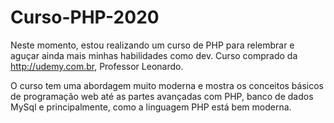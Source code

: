 # Curso-PHP-2020


Neste momento, estou realizando um curso de PHP para relembrar e aguçar ainda mais minhas habilidades como dev.
Curso comprado da http://udemy.com.br, Professor Leonardo.

O curso tem uma abordagem muito moderna e mostra os conceitos básicos de programação web até as partes avançadas com PHP, banco de dados MySql e principalmente, como a linguagem PHP está bem moderna.

